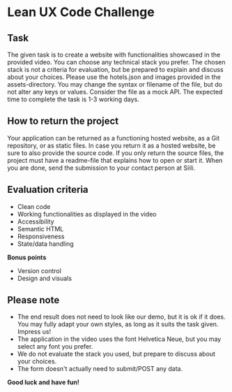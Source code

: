 # Lean UX Code Challenge
## Task
The given task is to create a website with functionalities showcased in the provided video. You can choose any technical stack you prefer. The chosen stack is not a criteria for evaluation, but be prepared to explain and discuss about your choices. Please use the hotels.json and images provided in the assets-directory. You may change the syntax or filename of the file, but do not alter any keys or values. Consider the file as a mock API. The expected time to complete the task is 1-3 working days.
## How to return the project
Your application can be returned as a functioning hosted website, as a Git repository, or as static files. In case you return it as a hosted website, be sure to also provide the source code. If you only return the source files, the project must have a readme-file that explains how to open or start it. When you are done, send the submission to your contact person at Siili. 
## Evaluation criteria
- Clean code
- Working functionalities as displayed in the video
- Accessibility
- Semantic HTML
- Responsiveness
- State/data handling

 **Bonus points**
- Version control
- Design and visuals
## Please note
- The end result does not need to look like our demo, but it is ok if it does. You may fully adapt your own styles, as long as it suits the task given. Impress us!
- The application in the video uses the font Helvetica Neue, but you may select any font you prefer.
- We do not evaluate the stack you used, but prepare to discuss about your choices.
- The form doesn't actually need to submit/POST any data.

**Good luck and have fun!**
